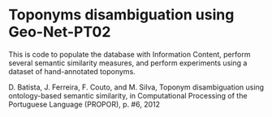 Toponyms disambiguation using Geo-Net-PT02
==========================================

This is code to populate the database with Information Content, perform several semantic similarity measures, and perform experiments using a dataset of hand-annotated toponyms.

D. Batista, J. Ferreira, F. Couto, and M. Silva, Toponym disambiguation using ontology-based semantic similarity, in Computational Processing of the Portuguese Language (PROPOR), p. #6, 2012

